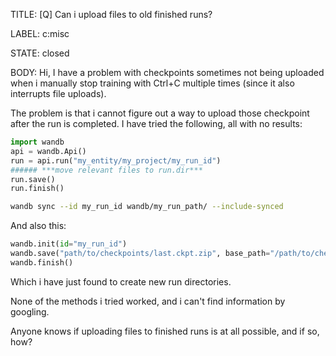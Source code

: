 TITLE:
[Q] Can i upload files to old finished runs?

LABEL:
c:misc

STATE:
closed

BODY:
Hi, I have a problem with checkpoints sometimes not being uploaded when i manually stop training with Ctrl+C multiple times (since it also interrupts file uploads).

The problem is that i cannot figure out a way to upload those checkpoint after the run is completed.
I have tried the following, all with no results:
```python
import wandb
api = wandb.Api()
run = api.run("my_entity/my_project/my_run_id")
###### ***move relevant files to run.dir***
run.save()
run.finish()
```

```sh
wandb sync --id my_run_id wandb/my_run_path/ --include-synced
```

And also this:
```python
wandb.init(id="my_run_id")
wandb.save("path/to/checkpoints/last.ckpt.zip", base_path="/path/to/checkpoints", policy="now")
wandb.finish()
```
Which i have just found to create new run directories.


None of the methods i tried worked, and i can't find information by googling.

Anyone knows if uploading files to finished runs is at all possible, and if so, how?

